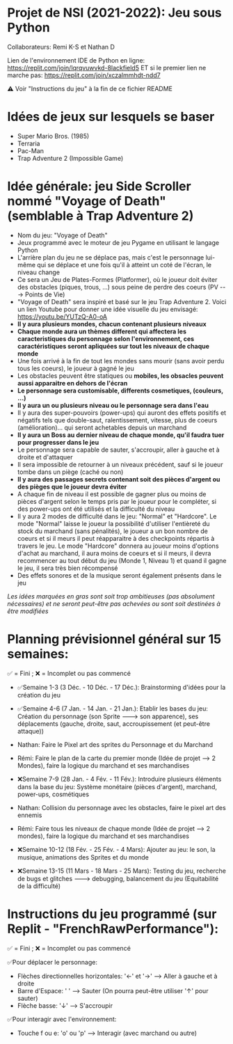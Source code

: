 # Projet de NSI (2021-2022): Jeu sous Python
Collaborateurs: Remi K-S et Nathan D

Lien de l'environnement IDE de Python en ligne: https://replit.com/join/lqrqvuwvkd-8lackfield5 ET si le premier lien ne marche pas: https://replit.com/join/xczalmmhdt-ndd7

⚠ Voir "Instructions du jeu" à la fin de ce fichier README

# Idées de jeux sur lesquels se baser
- Super Mario Bros. (1985)
- Terraria
- Pac-Man
- Trap Adventure 2 (Impossible Game)


# Idée générale: jeu Side Scroller nommé "Voyage of Death" (semblable à Trap Adventure 2)
- Nom du jeu: "Voyage of Death"
- Jeux programmé avec le moteur de jeu Pygame en utilisant le langage Python
- L'arrière plan du jeu ne se déplace pas, mais c'est le personnage lui-même qui se déplace et une fois qu'il à atteint un coté de l'écran, le niveau change 
- Ce sera un Jeu de Plates-Formes (Platformer), où le joueur doit éviter des obstacles (piques, trous, ...) sous peine de perdre des coeurs (PV ---> Points de Vie)
- "Voyage of Death" sera inspiré et basé sur le jeu Trap Adventure 2. Voici un lien Youtube pour donner une idée visuelle du jeu envisagé: https://youtu.be/YUTzQ-A0-oA
- **Il y aura plusieurs mondes, chacun contenant plusieurs niveaux**
- **Chaque monde aura un thèmes different qui affectera les caracteristiques du personnage selon l'environnement, ces caractéristiques seront apliquées sur tout les niveaux de chaque monde**
- Une fois arrivé à la fin de tout les mondes sans mourir (sans avoir perdu tous les coeurs), le joueur à gagné le jeu 
- Les obstacles peuvent être statiques ou **mobiles, les obsacles peuvent aussi apparaitre en dehors de l'écran**
- **Le personnage sera customisable, differents cosmetiques, (couleurs, ...)**
- **Il y aura un ou plusieurs niveau ou le personnage sera dans l'eau**
- Il y aura des super-pouvoirs (power-ups) qui auront des effets positifs et négatifs tels que double-saut, ralentissement, vitesse, plus de coeurs (amélioration)... qui seront achetables depuis un marchand
- **Il y aura un Boss au dernier niveau de chaque monde, qu'il faudra tuer pour progresser dans le jeu**
- Le personnage sera capable de sauter, s'accroupir, aller à gauche et à droite et d'attaquer
- Il sera impossible de retourner à un niveaux précédent, sauf si le joueur tombe dans un piège (caché ou non)
- **Il y aura des passages secrets contenant soit des pièces d'argent ou des pièges que le joueur devra éviter**
- A chaque fin de niveau il est possible de gagner plus ou moins de pièces d'argent selon le temps pris par le joueur pour le compléter, si des power-ups ont été utilisés et la difficulté du niveau
- Il y aura 2 modes de difficulté dans le jeu: "Normal" et "Hardcore". Le mode "Normal" laisse le joueur la possibilité d'utiliser l'entièreté du stock du marchand (sans pénalités), le joueur a un bon nombre de coeurs et si il meurs il peut réapparaitre à des checkpoints répartis à travers le jeu. Le mode "Hardcore" donnera au joueur moins d'options d'achat au marchand, il aura moins de coeurs et si il meurs, il devra recommencer au tout début du jeu (Monde 1, Niveau 1) et quand il gagne le jeu, il sera très bien récompensé     
- Des effets sonores et de la musique seront également présents dans le jeu

*Les idées marquées en gras sont soit trop ambitieuses (pas absolument nécessaires) et ne seront peut-être pas achevées ou sont soit destinées à être modifiées*


# Planning prévisionnel général sur 15 semaines:
✅ = Fini ; ❌ = Incomplet ou pas commencé

- ✅Semaine 1-3 (3 Déc. - 10 Déc. - 17 Déc.): Brainstorming d'idées pour la création du jeu

- ✅Semaine 4-6 (7 Jan. - 14 Jan. - 21 Jan.): Etablir les bases du jeu: Création du personnage (son Sprite ---> son apparence), ses déplacements (gauche, droite, saut, accroupissement (et peut-être attaque))

- Nathan: Faire le Pixel art des sprites du Personnage et du Marchand

- Rémi: Faire le plan de la carte du premier monde (Idée de projet --> 2 Mondes), faire la logique du marchand et ses marchandises

- ❌Semaine 7-9 (28 Jan. - 4 Fév. - 11 Fév.): Introduire plusieurs éléments dans la base du jeu: Système monétaire (pièces d'argent), marchand, power-ups, cosmétiques

- Nathan: Collision du personnage avec les obstacles, faire le pixel art des ennemis

- Rémi: Faire tous les niveaux de chaque monde (Idée de projet --> 2 mondes), faire la logique du marchand et ses marchandises

- ❌Semaine 10-12 (18 Fév. - 25 Fév. - 4 Mars): Ajouter au jeu: le son, la musique, animations des Sprites et du monde

- ❌Semaine 13-15 (11 Mars - 18 Mars - 25 Mars): Testing du jeu, recherche de bugs et glitches ---> debugging, balancement du jeu (Equitabilité de la difficulté)

# Instructions du jeu programmé (sur Replit - "FrenchRawPerformance"):
✅ = Fini ; ❌ = Incomplet ou pas commencé

✅Pour déplacer le personnage:
- Flèches directionnelles horizontales: '←' et '→' --> Aller à gauche et à droite
- Barre d'Espace: ' ' --> Sauter (On pourra peut-être utiliser '↑' pour sauter)
- Flèche basse: '↓' --> S'accroupir

✅Pour interagir avec l'environnement:
- Touche f ou e: 'o' ou 'p' --> Interagir (avec marchand ou autre)
